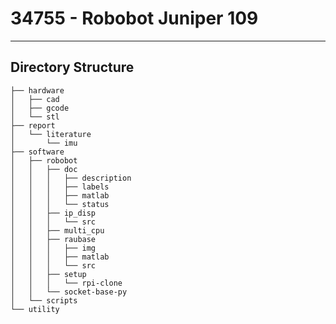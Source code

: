# 34755 - Robobot Juniper 109
---
## Directory Structure
<!-- TREE START -->
```
├── hardware
│   ├── cad
│   ├── gcode
│   └── stl
├── report
│   └── literature
│       └── imu
├── software
│   ├── robobot
│   │   ├── doc
│   │   │   ├── description
│   │   │   ├── labels
│   │   │   ├── matlab
│   │   │   └── status
│   │   ├── ip_disp
│   │   │   └── src
│   │   ├── multi_cpu
│   │   ├── raubase
│   │   │   ├── img
│   │   │   ├── matlab
│   │   │   └── src
│   │   ├── setup
│   │   │   └── rpi-clone
│   │   └── socket-base-py
│   └── scripts
└── utility
```
<!-- TREE END -->
